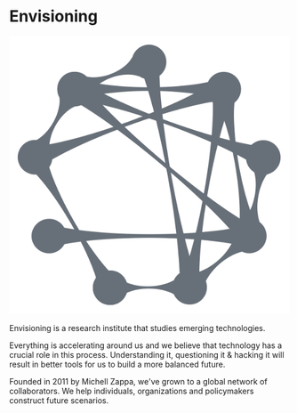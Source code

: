 # Envisioning


![](glyph.png)

Envisioning is a research institute that studies emerging technologies. 

Everything is accelerating around us and we believe that technology has a crucial role in this process. Understanding it, questioning it & hacking it will result in better tools for us to build a more balanced future.

Founded in 2011 by Michell Zappa, we've grown to a global network of collaborators. We help individuals, organizations and policymakers construct future scenarios.